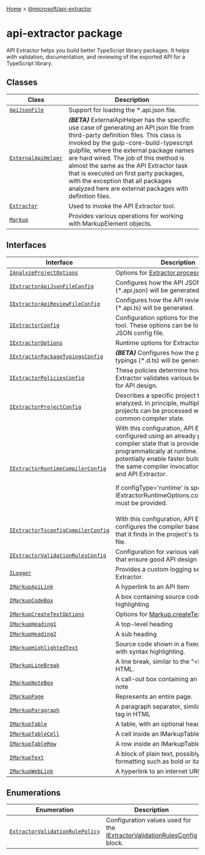[Home](./index) &gt; [@microsoft/api-extractor](./api-extractor.md)

# api-extractor package

API Extractor helps you build better TypeScript library packages. It helps with validation, documentation, and reviewing of the exported API for a TypeScript library.

## Classes

|  Class | Description |
|  --- | --- |
|  [`ApiJsonFile`](./api-extractor.apijsonfile.md) | Support for loading the \*.api.json file. |
|  [`ExternalApiHelper`](./api-extractor.externalapihelper.md) | **_(BETA)_** ExternalApiHelper has the specific use case of generating an API json file from third-party definition files. This class is invoked by the gulp-core-build-typescript gulpfile, where the external package names are hard wired. The job of this method is almost the same as the API Extractor task that is executed on first party packages, with the exception that all packages analyzed here are external packages with definition files. |
|  [`Extractor`](./api-extractor.extractor.md) | Used to invoke the API Extractor tool. |
|  [`Markup`](./api-extractor.markup.md) | Provides various operations for working with MarkupElement objects. |

## Interfaces

|  Interface | Description |
|  --- | --- |
|  [`IAnalyzeProjectOptions`](./api-extractor.ianalyzeprojectoptions.md) | Options for [Extractor.processProject](./api-extractor.extractor.processproject.md)<!-- -->. |
|  [`IExtractorApiJsonFileConfig`](./api-extractor.iextractorapijsonfileconfig.md) | Configures how the API JSON files (\*.api.json) will be generated. |
|  [`IExtractorApiReviewFileConfig`](./api-extractor.iextractorapireviewfileconfig.md) | Configures how the API review files (\*.api.ts) will be generated. |
|  [`IExtractorConfig`](./api-extractor.iextractorconfig.md) | Configuration options for the API Extractor tool. These options can be loaded from a JSON config file. |
|  [`IExtractorOptions`](./api-extractor.iextractoroptions.md) | Runtime options for Extractor. |
|  [`IExtractorPackageTypingsConfig`](./api-extractor.iextractorpackagetypingsconfig.md) | **_(BETA)_** Configures how the package typings (\*.d.ts) will be generated. |
|  [`IExtractorPoliciesConfig`](./api-extractor.iextractorpoliciesconfig.md) | These policies determine how API Extractor validates various best practices for API design. |
|  [`IExtractorProjectConfig`](./api-extractor.iextractorprojectconfig.md) | Describes a specific project that will be analyzed. In principle, multiple individual projects can be processed while reusing a common compiler state. |
|  [`IExtractorRuntimeCompilerConfig`](./api-extractor.iextractorruntimecompilerconfig.md) | With this configuration, API Extractor is configured using an already prepared compiler state that is provided programmatically at runtime. This can potentially enable faster builds, by reusing the same compiler invocation for tsc, tslint, and API Extractor.<p/><!-- -->If configType='runtime' is specified, then IExtractorRuntimeOptions.compilerProgram must be provided. |
|  [`IExtractorTsconfigCompilerConfig`](./api-extractor.iextractortsconfigcompilerconfig.md) | With this configuration, API Extractor configures the compiler based on settings that it finds in the project's tsconfig.json file. |
|  [`IExtractorValidationRulesConfig`](./api-extractor.iextractorvalidationrulesconfig.md) | Configuration for various validation checks that ensure good API design |
|  [`ILogger`](./api-extractor.ilogger.md) | Provides a custom logging service to API Extractor. |
|  [`IMarkupApiLink`](./api-extractor.imarkupapilink.md) | A hyperlink to an API item |
|  [`IMarkupCodeBox`](./api-extractor.imarkupcodebox.md) | A box containing source code with syntax highlighting |
|  [`IMarkupCreateTextOptions`](./api-extractor.imarkupcreatetextoptions.md) | Options for [Markup.createTextElements](./api-extractor.markup.createtextelements.md) |
|  [`IMarkupHeading1`](./api-extractor.imarkupheading1.md) | A top-level heading |
|  [`IMarkupHeading2`](./api-extractor.imarkupheading2.md) | A sub heading |
|  [`IMarkupHighlightedText`](./api-extractor.imarkuphighlightedtext.md) | Source code shown in a fixed-width font, with syntax highlighting. |
|  [`IMarkupLineBreak`](./api-extractor.imarkuplinebreak.md) | A line break, similar to the "&lt;br&gt;" tag in HTML. |
|  [`IMarkupNoteBox`](./api-extractor.imarkupnotebox.md) | A call-out box containing an informational note |
|  [`IMarkupPage`](./api-extractor.imarkuppage.md) | Represents an entire page. |
|  [`IMarkupParagraph`](./api-extractor.imarkupparagraph.md) | A paragraph separator, similar to the "&lt;p&gt;" tag in HTML |
|  [`IMarkupTable`](./api-extractor.imarkuptable.md) | A table, with an optional header row |
|  [`IMarkupTableCell`](./api-extractor.imarkuptablecell.md) | A cell inside an IMarkupTableRow element. |
|  [`IMarkupTableRow`](./api-extractor.imarkuptablerow.md) | A row inside an IMarkupTable element. |
|  [`IMarkupText`](./api-extractor.imarkuptext.md) | A block of plain text, possibly with simple formatting such as bold or italics. |
|  [`IMarkupWebLink`](./api-extractor.imarkupweblink.md) | A hyperlink to an internet URL |

## Enumerations

|  Enumeration | Description |
|  --- | --- |
|  [`ExtractorValidationRulePolicy`](./api-extractor.extractorvalidationrulepolicy.md) | Configuration values used for the [IExtractorValidationRulesConfig](./api-extractor.iextractorvalidationrulesconfig.md) block. |


